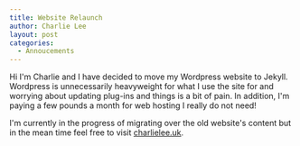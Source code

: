```yaml
---
title: Website Relaunch
author: Charlie Lee
layout: post
categories:
  - Annoucements
---
```

Hi I'm Charlie and I have decided to move my Wordpress website to Jekyll. Wordpress is unnecessarily heavyweight for what I use the site for and worrying about updating plug-ins and things is a bit of pain. In addition, I'm paying a few pounds a month for web hosting I really do not need!

I'm currently in the progress of migrating over the old website's content but in the mean time feel free to visit [charlielee.uk](http://charlielee.uk/).
